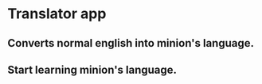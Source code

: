 # Translator app

## Converts normal english into minion's language.

## Start learning minion's language.
